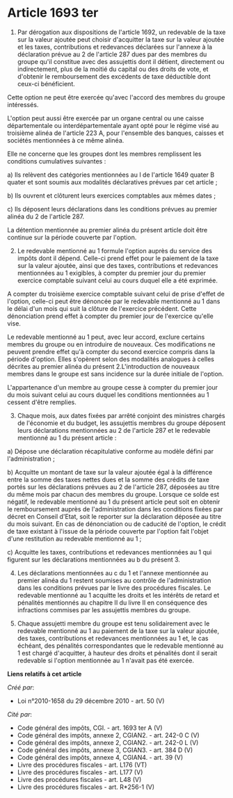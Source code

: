 # Article 1693 ter

1.  Par dérogation aux dispositions de l'article 1692, un redevable de la  taxe sur la valeur ajoutée peut choisir
d'acquitter la taxe sur la  valeur ajoutée et les taxes, contributions et redevances déclarées sur  l'annexe à la déclaration
prévue au 2 de l'article 287 dues par des  membres du groupe qu'il constitue avec des assujettis dont il détient,
directement ou indirectement, plus de la moitié du capital ou des droits  de vote, et d'obtenir le remboursement des
excédents de taxe déductible  dont ceux-ci bénéficient. 

Cette option ne peut être exercée qu'avec l'accord des membres du groupe intéressés. 

L'option peut aussi être exercée par un organe central ou une caisse  départementale ou interdépartementale ayant opté pour
le régime visé au  troisième alinéa de l'article 223 A, pour l'ensemble des banques,  caisses et sociétés mentionnées à ce
même alinéa. 

Elle ne concerne que les groupes dont les membres remplissent les conditions cumulatives suivantes : 

a) Ils relèvent des catégories mentionnées au I de l'article 1649  quater B quater et sont soumis aux modalités déclaratives
prévues par  cet article ; 

b) Ils ouvrent et clôturent leurs exercices comptables aux mêmes dates ; 

c) Ils déposent leurs déclarations dans les conditions prévues au premier alinéa du 2 de l'article 287. 

La détention mentionnée au premier alinéa du présent article doit être continue sur la période couverte par l'option. 

2. Le redevable mentionné au 1 formule l'option auprès du service des  impôts dont il dépend. Celle-ci prend effet pour le
paiement de la taxe  sur la valeur ajoutée, ainsi que des taxes, contributions et redevances  mentionnées au 1 exigibles, à
compter du premier jour du premier  exercice comptable suivant celui au cours duquel elle a été exprimée. 

A compter du troisième exercice comptable suivant celui de prise  d'effet de l'option, celle-ci peut être dénoncée par le
redevable  mentionné au 1 dans le délai d'un mois qui suit la clôture de l'exercice  précédent. Cette dénonciation prend
effet à compter du premier jour de  l'exercice qu'elle vise. 

Le redevable mentionné  au 1 peut, avec leur accord, exclure certains membres du groupe ou en  introduire de nouveaux. Ces
modifications ne peuvent prendre effet qu'à  compter du second exercice compris dans la période d'option. Elles  s'opèrent
selon des modalités analogues à celles décrites au premier  alinéa du présent 2.L'introduction de nouveaux membres dans le
groupe  est sans incidence sur la durée initiale de l'option. 

L'appartenance d'un membre au groupe cesse à compter du premier jour du  mois suivant celui au cours duquel les conditions
mentionnées au 1  cessent d'être remplies. 

3. Chaque mois, aux  dates fixées par arrêté conjoint des ministres chargés de l'économie et  du budget, les assujettis
membres du groupe déposent leurs déclarations  mentionnées au 2 de l'article 287 et le redevable mentionné au 1 du  présent
article : 

a) Dépose une déclaration récapitulative conforme au modèle défini par l'administration ; 

b) Acquitte un montant de taxe sur la valeur ajoutée égal à la  différence entre la somme des taxes nettes dues et la somme
des crédits  de taxe portés sur les déclarations prévues au 2 de l'article 287,  déposées au titre du même mois par chacun
des membres du groupe. Lorsque  ce solde est négatif, le redevable mentionné au 1 du présent article  peut soit en obtenir le
remboursement auprès de l'administration dans  les conditions fixées par décret en Conseil d'Etat, soit le reporter sur  la
déclaration déposée au titre du mois suivant. En cas de dénonciation  ou de caducité de l'option, le crédit de taxe existant
à l'issue de la  période couverte par l'option fait l'objet d'une restitution au  redevable mentionné au 1 ; 

c) Acquitte les taxes,  contributions et redevances mentionnées au 1 qui figurent sur les  déclarations mentionnées au b du
présent 3. 

4.  Les déclarations mentionnées au c du 1 et l'annexe mentionnée au premier  alinéa du 1 restent soumises au contrôle de
l'administration dans les  conditions prévues par le livre des procédures fiscales.  Le redevable mentionné au 1 acquitte les
droits et les intérêts de  retard et pénalités mentionnés au chapitre II du livre II en conséquence  des infractions commises
par les assujettis membres du groupe. 

5. Chaque assujetti membre du groupe est tenu solidairement avec le  redevable mentionné au 1 au paiement de la taxe sur la
valeur ajoutée,  des taxes, contributions et redevances mentionnées au 1 et, le cas  échéant, des pénalités correspondantes
que le redevable mentionné au 1  est chargé d'acquitter, à hauteur des droits et pénalités dont il serait  redevable si
l'option mentionnée au 1 n'avait pas été exercée.

**Liens relatifs à cet article**

_Créé par_:

  - Loi n°2010-1658 du 29 décembre 2010 - art. 50 (V)

_Cité par_:

  - Code général des impôts, CGI. - art. 1693 ter A (V)
  - Code général des impôts, annexe 2, CGIAN2. - art. 242-0 C (V)
  - Code général des impôts, annexe 2, CGIAN2. - art. 242-0 L (V)
  - Code général des impôts, annexe 3, CGIAN3. - art. 384 D (V)
  - Code général des impôts, annexe 4, CGIAN4. - art. 39 (V)
  - Livre des procédures fiscales - art. L176 (VT)
  - Livre des procédures fiscales - art. L177 (V)
  - Livre des procédures fiscales - art. L48 (V)
  - Livre des procédures fiscales - art. R*256-1 (V)
